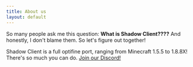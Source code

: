 ```yaml
---
title: About us
layout: default
---
```


 So many people ask me this question:
 **What is Shadow Client????**
 And honestly, I don't blame them. So let's figure out together!

 Shadow Client is a full optifine port, ranging from Minecraft 1.5.5 to 1.8.8X! 
 There's so much you can do.
[Join our Discord!]([url](https://discord.gg/rymTefS34F)https://discord.gg/rymTefS34F)
